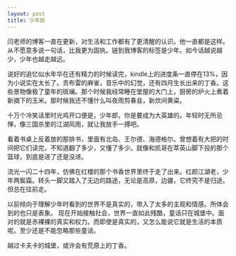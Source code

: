 ```yaml
---
layout: post
title: 少年郎  
---
```


闫老师的博客一直在更新，对生活和工作都有了更清醒的认识。他一直都是这样。从不愿意多说一句话，比我更为固执。链到我博客的标签是少年。如今话越说越少，少年也越走越远。

说好的追忆似水年华在还有精力的时候读完，kindle上的进度条一直停在13%，因为小说实在太长了。贡布雷的麻雀，音乐中的幻觉，还有四月生长出来的丁香。这些景物像极了童年的斑斓。那个时候我经常睡在堂屋的大门上，厨房的炉火上煮着新摘下的玉米。那时候我还不懂什么叫夜雨剪春韭，新炊间黄粱。

十万个冷笑话里时光鸡开口便是，少年郎，你是要成为大英雄的。年轻时无所忌惮，像三国杀里的江湖风雨，就让我放手一搏吧。

看着书桌上反着放的那排书，里面有北岛、王尔德、海德格尔。曾想着有大把的时间把它们读完，不知道翻了多少，又懂了多少。就像和凯哥在萃英山脚下投的那个篮球，到底是进了还是没进。

流光一闪二十四年，仿佛在红楼的那个书香世界里终于走了出来。红颜江湖老，少年两鬓霜。转头一脚又踏入了无边的路途，无论是高原，边疆，它终究不是归途。但总在往前走。

以前倾向于理解少年时看到的世界不是真实的，带入了太多的主观和情感。所体会到的也只是表象。
现在开始接触社会，世界一直如此残酷，童话只在城堡中。面对的就是赤裸裸的真实和权力。而即使是真实的，又怎么能说它就是生活的本质呢。至少还是不能忽略那些童话。

越过卡夫卡的城堡，或许会有荒原上的丁香。

